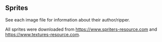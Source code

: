 ## Sprites

See each image file for information about their author/ripper.

All sprites were downloaded from https://www.spriters-resource.com and https://www.textures-resource.com.

